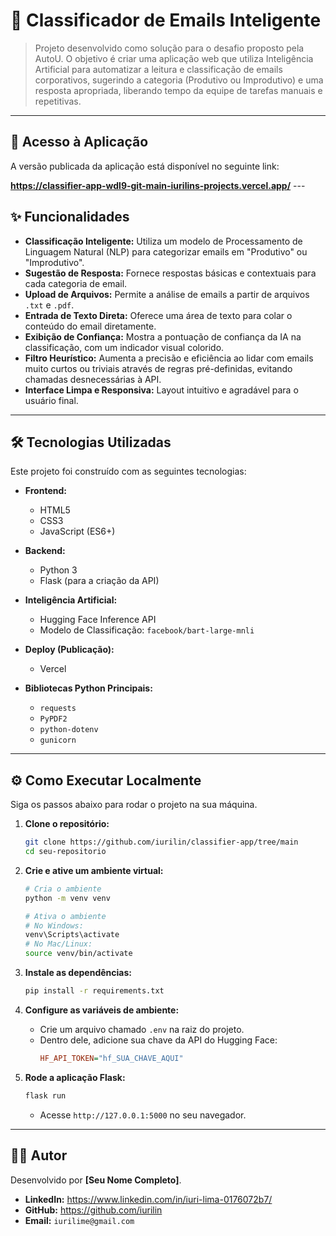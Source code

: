 # 📧 Classificador de Emails Inteligente

> Projeto desenvolvido como solução para o desafio proposto pela AutoU. O objetivo é criar uma aplicação web que utiliza Inteligência Artificial para automatizar a leitura e classificação de emails corporativos, sugerindo a categoria (Produtivo ou Improdutivo) e uma resposta apropriada, liberando tempo da equipe de tarefas manuais e repetitivas.

---

## 🚀 Acesso à Aplicação

A versão publicada da aplicação está disponível no seguinte link:

**https://classifier-app-wdl9-git-main-iurilins-projects.vercel.app/** ---

## ✨ Funcionalidades

* **Classificação Inteligente:** Utiliza um modelo de Processamento de Linguagem Natural (NLP) para categorizar emails em "Produtivo" ou "Improdutivo".
* **Sugestão de Resposta:** Fornece respostas básicas e contextuais para cada categoria de email.
* **Upload de Arquivos:** Permite a análise de emails a partir de arquivos `.txt` e `.pdf`.
* **Entrada de Texto Direta:** Oferece uma área de texto para colar o conteúdo do email diretamente.
* **Exibição de Confiança:** Mostra a pontuação de confiança da IA na classificação, com um indicador visual colorido.
* **Filtro Heurístico:** Aumenta a precisão e eficiência ao lidar com emails muito curtos ou triviais através de regras pré-definidas, evitando chamadas desnecessárias à API.
* **Interface Limpa e Responsiva:** Layout intuitivo e agradável para o usuário final.

---

## 🛠️ Tecnologias Utilizadas

Este projeto foi construído com as seguintes tecnologias:

* **Frontend:**
    * HTML5
    * CSS3
    * JavaScript (ES6+)

* **Backend:**
    * Python 3
    * Flask (para a criação da API)

* **Inteligência Artificial:**
    * Hugging Face Inference API
    * Modelo de Classificação: `facebook/bart-large-mnli`

* **Deploy (Publicação):**
    * Vercel

* **Bibliotecas Python Principais:**
    * `requests`
    * `PyPDF2`
    * `python-dotenv`
    * `gunicorn`

---

## ⚙️ Como Executar Localmente

Siga os passos abaixo para rodar o projeto na sua máquina.

1.  **Clone o repositório:**
    ```bash
    git clone https://github.com/iurilin/classifier-app/tree/main
    cd seu-repositorio
    ```

2.  **Crie e ative um ambiente virtual:**
    ```bash
    # Cria o ambiente
    python -m venv venv

    # Ativa o ambiente
    # No Windows:
    venv\Scripts\activate
    # No Mac/Linux:
    source venv/bin/activate
    ```

3.  **Instale as dependências:**
    ```bash
    pip install -r requirements.txt
    ```

4.  **Configure as variáveis de ambiente:**
    * Crie um arquivo chamado `.env` na raiz do projeto.
    * Dentro dele, adicione sua chave da API do Hugging Face:
        ```ini
        HF_API_TOKEN="hf_SUA_CHAVE_AQUI"
        ```

5.  **Rode a aplicação Flask:**
    ```bash
    flask run
    ```
    * Acesse `http://127.0.0.1:5000` no seu navegador.

---

## 👨‍💻 Autor

Desenvolvido por **[Seu Nome Completo]**.

* **LinkedIn:** https://www.linkedin.com/in/iuri-lima-0176072b7/
* **GitHub:** https://github.com/iurilin
* **Email:** `iurilime@gmail.com`
